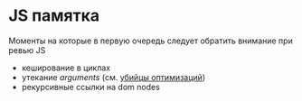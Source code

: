 # JS памятка

Моменты на которыe в первую очередь следует обратить внимание при ревью JS

- кеширование в циклах
- утекание _arguments_ (см. [убийцы оптимизаций](http://frontender.info/optimization-killers/#3-managing-arguments))
- рекурсивные ссылки на dom nodes